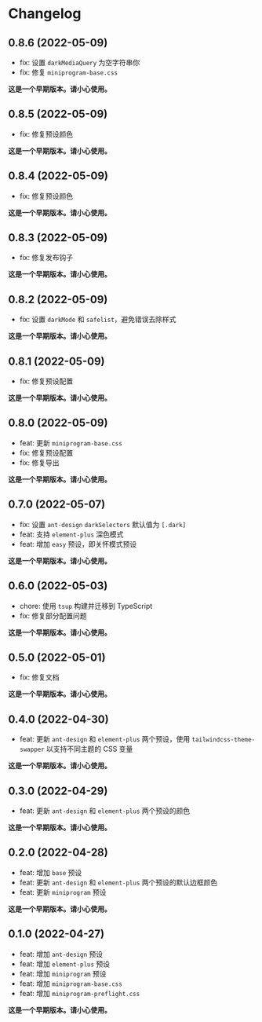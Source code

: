 # Changelog

## 0.8.6 (2022-05-09)

- fix: 设置 `darkMediaQuery` 为空字符串你
- fix: 修复 `miniprogram-base.css`

**这是一个早期版本。请小心使用。**

## 0.8.5 (2022-05-09)

- fix: 修复预设颜色

**这是一个早期版本。请小心使用。**

## 0.8.4 (2022-05-09)

- fix: 修复预设颜色

**这是一个早期版本。请小心使用。**

## 0.8.3 (2022-05-09)

- fix: 修复发布钩子

**这是一个早期版本。请小心使用。**

## 0.8.2 (2022-05-09)

- fix: 设置 `darkMode` 和 `safelist`，避免错误去除样式

**这是一个早期版本。请小心使用。**

## 0.8.1 (2022-05-09)

- fix: 修复预设配置

**这是一个早期版本。请小心使用。**

## 0.8.0 (2022-05-09)

- feat: 更新 `miniprogram-base.css`
- fix: 修复预设配置
- fix: 修复导出

**这是一个早期版本。请小心使用。**

## 0.7.0 (2022-05-07)

- fix: 设置 `ant-design` `darkSelectors` 默认值为 `[.dark]`
- feat: 支持 `element-plus` 深色模式
- feat: 增加 `easy` 预设，即关怀模式预设

**这是一个早期版本。请小心使用。**

## 0.6.0 (2022-05-03)

- chore: 使用 `tsup` 构建并迁移到 TypeScript
- fix: 修复部分配置问题

**这是一个早期版本。请小心使用。**

## 0.5.0 (2022-05-01)

- fix: 修复文档

**这是一个早期版本。请小心使用。**

## 0.4.0 (2022-04-30)

- feat: 更新 `ant-design` 和 `element-plus` 两个预设，使用 `tailwindcss-theme-swapper` 以支持不同主题的 CSS 变量

**这是一个早期版本。请小心使用。**

## 0.3.0 (2022-04-29)

- feat: 更新 `ant-design` 和 `element-plus` 两个预设的颜色

**这是一个早期版本。请小心使用。**

## 0.2.0 (2022-04-28)

- feat: 增加 `base` 预设
- feat: 更新 `ant-design` 和 `element-plus` 两个预设的默认边框颜色
- feat: 更新 `miniprogram` 预设

**这是一个早期版本。请小心使用。**

## 0.1.0 (2022-04-27)

- feat: 增加 `ant-design` 预设
- feat: 增加 `element-plus` 预设
- feat: 增加 `miniprogram` 预设
- feat: 增加 `miniprogram-base.css`
- feat: 增加 `miniprogram-preflight.css`

**这是一个早期版本。请小心使用。**
